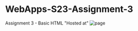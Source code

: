 # WebApps-S23-Assignment-3
Assignment 3 - Basic HTML
"Hosted at"
![page](https://44-563-web-apps-s23.github.io/44563-webapps-assignment-3-SINGAMALAHARSHITHA235/)
